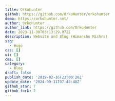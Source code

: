 ```yaml
---
title: Orkohunter
github: https://github.com/OrkoHunter/orkohunter
demo: https://orkohunter.net/
author: OrkoHunter
author_link: https://github.com/OrkoHunter
date: 2023-11-30T03:13:29.072Z
description: Website and Blog (Himanshu Mishra)
ssg:
  - Hugo
css: []
ui: []
cms: []
category:
  - Blog
draft: false
publish_date: '2019-02-16T23:00:20Z'
update_date: '2024-09-11T07:48:48Z'
github_star: 7
github_fork: 2
---
```

